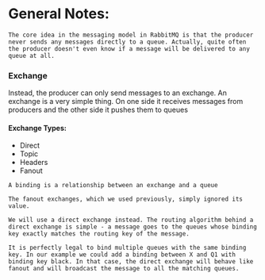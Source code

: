# General Notes:

`The core idea in the messaging model in RabbitMQ is that the producer never sends any messages directly to a queue. Actually, quite often the producer doesn't even know if a message will be delivered to any queue at all.`

### Exchange
Instead, the producer can only send messages to an exchange. An exchange is a very simple thing. On one side it receives messages from producers and the other side it pushes them to queues

#### Exchange Types:
-   Direct
-   Topic
-   Headers
-   Fanout

`A binding is a relationship between an exchange and a queue`

`The fanout exchanges, which we used previously, simply ignored its value.`

`We will use a direct exchange instead. The routing algorithm behind a direct exchange is simple - a message goes to the queues whose binding key exactly matches the routing key of the message.`

`It is perfectly legal to bind multiple queues with the same binding key. In our example we could add a binding between X and Q1 with binding key black. In that case, the direct exchange will behave like fanout and will broadcast the message to all the matching queues.`

